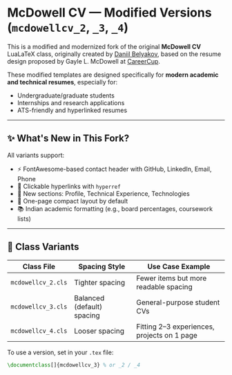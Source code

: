 # McDowell CV — Modified Versions (`mcdowellcv_2`, `_3`, `_4`)

This is a modified and modernized fork of the original **McDowell CV** LuaLaTeX class, originally created by [Daniil Belyakov](https://github.com/dnl-blkv), based on the resume design proposed by Gayle L. McDowell at [CareerCup](http://www.careercup.com/resume).

These modified templates are designed specifically for **modern academic and technical resumes**, especially for:
- Undergraduate/graduate students
- Internships and research applications
- ATS-friendly and hyperlinked resumes

---

## ✨ What's New in This Fork?

All variants support:
- ⚡ FontAwesome-based contact header with GitHub, LinkedIn, Email, Phone
- 🔗 Clickable hyperlinks with `hyperref`
- 🎯 New sections: Profile, Technical Experience, Technologies
- 📄 One-page compact layout by default
- 📚 Indian academic formatting (e.g., board percentages, coursework lists)

---

## 📁 Class Variants

| Class File        | Spacing Style              | Use Case Example                            |
|-------------------|----------------------------|----------------------------------------------|
| `mcdowellcv_2.cls` | Tighter spacing            | Fewer items but more readable spacing  |
| `mcdowellcv_3.cls` | Balanced (default) spacing | General-purpose student CVs                 |
| `mcdowellcv_4.cls` | Looser spacing             | Fitting 2–3 experiences, projects on 1 page     |

To use a version, set in your `.tex` file:

```latex
\documentclass[]{mcdowellcv_3} % or _2 / _4
